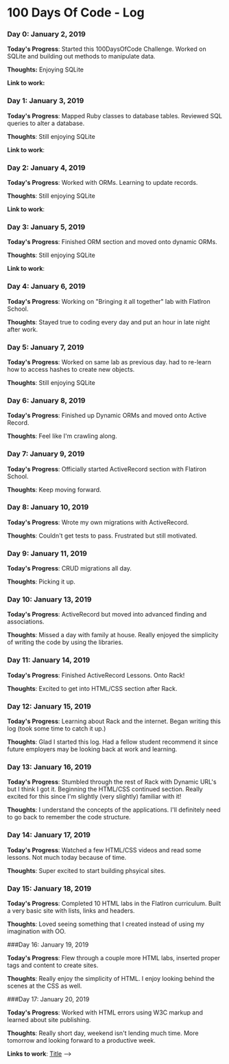 # 100 Days Of Code - Log

### Day 0: January 2, 2019

**Today's Progress**: Started this 100DaysOfCode Challenge.  Worked on SQLite and building out methods to manipulate data.

**Thoughts:** Enjoying SQLite

**Link to work:**

### Day 1: January 3, 2019

**Today's Progress**: Mapped Ruby classes to database tables.  Reviewed SQL queries to alter a database.

**Thoughts**: Still enjoying SQLite

**Link to work**:

### Day 2: January 4, 2019

**Today's Progress**: Worked with ORMs.  Learning to update records.

**Thoughts**: Still enjoying SQLite

**Link to work**:

### Day 3: January 5, 2019

**Today's Progress**: Finished ORM section and moved onto dynamic ORMs.

**Thoughts**: Still enjoying SQLite

**Link to work**:

### Day 4: January 6, 2019

**Today's Progress**: Working on "Bringing it all together" lab with FlatIron School.

**Thoughts**: Stayed true to coding every day and put an hour in late night after work.

### Day 5: January 7, 2019

**Today's Progress**: Worked on same lab as previous day.  had to re-learn how to access hashes to create new objects.

**Thoughts**: Still enjoying SQLite

### Day 6: January 8, 2019

**Today's Progress**: Finished up Dynamic ORMs and moved onto Active Record.

**Thoughts**: Feel like I'm crawling along.

### Day 7: January 9, 2019

**Today's Progress**: Officially started ActiveRecord section with Flatiron School.

**Thoughts**: Keep moving forward.

### Day 8: January 10, 2019

**Today's Progress**: Wrote my own migrations with ActiveRecord.

**Thoughts**: Couldn't get tests to pass. Frustrated but still motivated.

### Day 9: January 11, 2019

**Today's Progress**: CRUD migrations all day.

**Thoughts**: Picking it up.

### Day 10: January 13, 2019

**Today's Progress**: ActiveRecord but moved into advanced finding and associations.

**Thoughts**: Missed a day with family at house.   Really enjoyed the simplicity of writing the code by using the libraries.

### Day 11: January 14, 2019

**Today's Progress**: Finished ActiveRecord Lessons.  Onto Rack!

**Thoughts**: Excited to get into HTML/CSS section after Rack.

### Day 12: January 15, 2019

**Today's Progress**: Learning about Rack and the internet.  Began writing this log (took some time to catch it up.)

**Thoughts**: Glad I started this log.  Had a fellow student recommend it since future employers may be looking back at work and learning.

### Day 13: January 16, 2019

**Today's Progress**: Stumbled through the rest of Rack with Dynamic URL's but I think I got it.  Beginning the HTML/CSS continued section.  Really excited for this since I'm slightly (very slightly) familiar with it!

**Thoughts**: I understand the concepts of the applications.  I'll definitely need to go back to remember the code structure.

### Day 14: January 17, 2019

**Today's Progress**: Watched a few HTML/CSS videos and read some lessons.  Not much today because of time.

**Thoughts**: Super excited to start building phsyical sites.

### Day 15: January 18, 2019

**Today's Progress**: Completed 10 HTML labs in the FlatIron curriculum.  Built a very basic site with lists, links and headers.

**Thoughts**: Loved seeing something that I created instead of using my imagination with OO.

###Day 16: January 19, 2019

**Today's Progress**: Flew through a couple more HTML labs, inserted proper tags and content to create sites.

**Thoughts**: Really enjoy the simplicity of HTML.  I enjoy looking behind the scenes at the CSS as well.

###Day 17: January 20, 2019

**Today's Progress**: Worked with HTML errors using W3C markup and learned about site publishing.

**Thoughts**: Really short day, weekend isn't lending much time.  More tomorrow and looking forward to a productive week.



**Links to work**: [Title](link) -->
